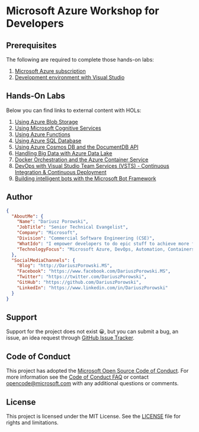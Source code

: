 # Microsoft Azure Workshop for Developers

## Prerequisites
The following are required to complete those hands-on labs:
1. [Microsoft Azure subscription](./00-PreAzure/)
2. [Development environment with Visual Studio](./00-PreDevEnv/)

## Hands-On Labs
Below you can find links to external content with HOLs:
1. [Using Azure Blob Storage](https://github.com/MSRConnections/Azure-training-course/blob/master/Content/Storage/Azure%20Storage%20HOL.md)
2. [Using Microsoft Cognitive Services](https://github.com/MSRConnections/Azure-training-course/blob/master/Content/Cognitive%20Services/Azure%20Storage%20and%20Cognitive%20Services%20HOL%20(MVC).md)
3. [Using Azure Functions](https://github.com/Microsoft/TechnicalCommunityContent/blob/master/Cloud%20Computing/Azure%20Functions/Session%202%20-%20Hands%20On/Azure%20Functions%20HOL%20(C%23).md)
4. [Using Azure SQL Database](https://github.com/Microsoft/TechnicalCommunityContent/blob/master/Data/Azure%20SQL%20Database/Session%202%20-%20Hands%20On/readme.md)
5. [Using Azure Cosmos DB and the DocumentDB API](https://github.com/Microsoft/TechnicalCommunityContent/blob/master/Data/Azure%20DocumentDB/Session%202%20-%20Hands%20On/readme.md)
6. [Handling Big Data with Azure Data Lake](https://github.com/MSRConnections/Azure-training-course/blob/master/Content/Data%20Lake/Azure%20Data%20Lake%20HOL.md)
7. [Docker Orchestration and the Azure Container Service](https://github.com/Microsoft/TechnicalCommunityContent/blob/cbb0db2b80c9ade78a6fd047c45d08edd4e0b304/Open%20Dev%20Framework/Docker/Session%203%20-%20Hands%20On/readme.md)
8. [DevOps with Visual Studio Team Services (VSTS) - Continuous Integration & Continuous Deployment](https://github.com/Microsoft/TechnicalCommunityContent/blob/master/DevOps/DevOps/Session%203%20-%20Practical%20DevOps/HOL%203.2%20-%20VotingApp%20Full%20Continuous%20Integration%20Deployment/HOL%203.2.md)
9. [Building intelligent bots with the Microsoft Bot Framework](https://github.com/MSRConnections/Azure-training-course/blob/master/Content/Bots/Microsoft%20Bot%20Framework%20HOL.md)

## Author
```json
{
  "AboutMe": {
    "Name": "Dariusz Porowski",
    "JobTitle": "Senior Technical Evangelist",
    "Company": "Microsoft",
    "Division": "Commercial Software Engineering (CSE)",
    "WhatIdo": "I empower developers to do epic stuff to achieve more for their companies",
    "TechnologyFocus": "Microsoft Azure, DevOps, Automation, Containers, Serverless, and more..."
  },
  "SocialMediaChannels": {
    "Blog": "http://DariuszPorowski.MS",
    "Facebook": "https://www.facebook.com/DariuszPorowski.MS",
    "Twitter": "https://twitter.com/DariuszPorowski",
    "GitHub": "https://github.com/DariuszPorowski",
    "LinkedIn": "https://www.linkedin.com/in/DariuszPorowski"
  }
}
```

## Support
Support for the project does not exist :grinning:, but you can submit a bug, an issue, an idea request through [GitHub Issue Tracker](https://aka.ms/AzureDevWorkshop/Issues).

## Code of Conduct
This project has adopted the [Microsoft Open Source Code of Conduct](https://opensource.microsoft.com/codeofconduct/). For more information see the [Code of Conduct FAQ](https://opensource.microsoft.com/codeofconduct/faq/) or contact [opencode@microsoft.com](mailto:opencode@microsoft.com) with any additional questions or comments.

## License
This project is licensed under the MIT License. See the [LICENSE](./LICENSE) file for rights and limitations.